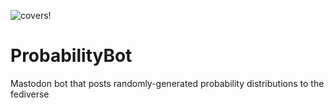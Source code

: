 ![covers!](https://github.com/brlockwood/ProbabilityBot/martin-martz-DJ7cgTwBwyE-unsplash.jpg)

# ProbabilityBot
Mastodon bot that posts randomly-generated probability distributions to the fediverse
